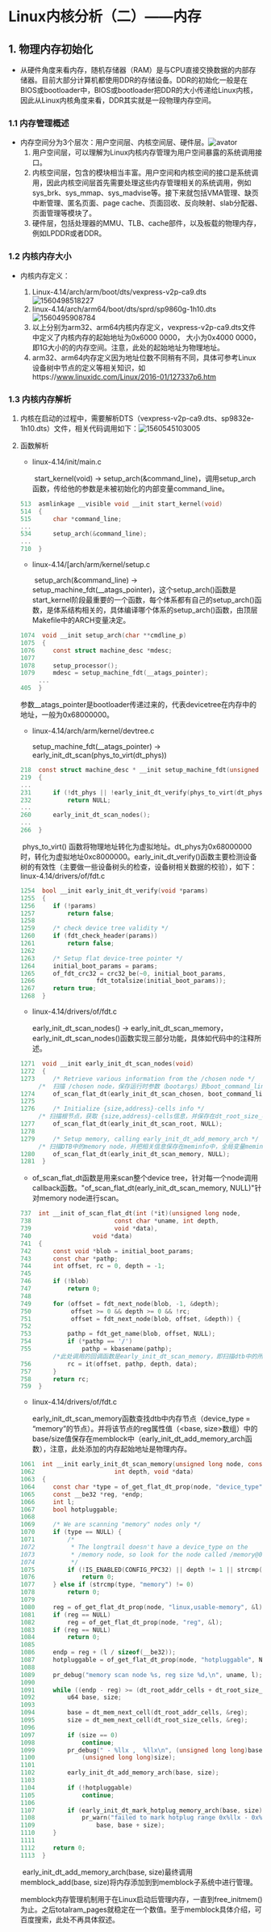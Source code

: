 # Linux内核分析（二）——内存

## 1. 物理内存初始化

- 从硬件角度来看内存，随机存储器（RAM）是与CPU直接交换数据的内部存储器。目前大部分计算机都使用DDR的存储设备。DDR的初始化一般是在BIOS或bootloader中，BIOS或bootloader把DDR的大小传递给Linux内核，因此从Linux内核角度来看，DDR其实就是一段物理内存空间。

### 1.1 内存管理概述

- 内存空间分为3个层次：用户空间层、内核空间层、硬件层。![avator](../picture/内存管理框图.png)
  1. 用户空间层，可以理解为Linux内核内存管理为用户空间暴露的系统调用接口。
  2. 内核空间层，包含的模块相当丰富。用户空间和内核空间的接口是系统调用，因此内核空间层首先需要处理这些内存管理相关的系统调用，例如sys_brk、sys_mmap、sys_madvise等。接下来就包括VMA管理、缺页中断管理、匿名页面、page cache、页面回收、反向映射、slab分配器、页面管理等模块了。
  3. 硬件层，包括处理器的MMU、TLB、cache部件，以及板载的物理内存，例如LPDDR或者DDR。

### 1.2 内核内存大小

- 内核内存定义：

  1. Linux-4.14/arch/arm/boot/dts/vexpress-v2p-ca9.dts               ![1560498518227](../picture/arm32内核内存定义.png)
  2. linux-4.14/arch/arm64/boot/dts/sprd/sp9860g-1h10.dts![1560495908784](../picture/arm64内核内存定义.png)
  3. 以上分别为arm32、arm64内核内存定义，vexpress-v2p-ca9.dts文件中定义了内核内存的起始地址为0x6000 0000， 大小为0x4000 0000，即1G大小的的内存空间。注意，此处的起始地址为物理地址。
  4. arm32、arm64内存定义因为地址位数不同稍有不同，具体可参考Linux设备树中节点的定义等相关知识，如https://www.linuxidc.com/Linux/2016-01/127337p6.htm

### 1.3 内核内存解析

1. 内核在启动的过程中，需要解析DTS（vexpress-v2p-ca9.dts、sp9832e-1h10.dts）文件，相关代码调用如下：![1560545103005](../picture/内存dts解析函数调用关系.png)

   

2. 函数解析

   - linux-4.14/init/main.c

     ​		start_kernel(void) -> setup_arch(&command_line)，调用setup_arch函数，传给他的参数是未被初始化的内部变量command_line。

   ```c
   513  asmlinkage __visible void __init start_kernel(void)
   514  {
   515  	char *command_line;
   ...
   534  	setup_arch(&command_line);
   ...
   710  }
   ```

   - linux-4.14/[arch/arm/kernel/setup.c

     ​		setup_arch(&command_line) -> setup_machine_fdt(__atags_pointer)，这个setup_arch()函数是start_kernel阶段最重要的一个函数，每个体系都有自己的setup_arch()函数，是体系结构相关的，具体编译哪个体系的setup_arch()函数，由顶层Makefile中的ARCH变量决定。

   ```c
   1074  void __init setup_arch(char **cmdline_p)
   1075  {
   1076  	const struct machine_desc *mdesc;
   1077  
   1078  	setup_processor();
   1079  	mdesc = setup_machine_fdt(__atags_pointer);
   		...
   405  }
   ```

   ​		参数__atags_pointer是bootloader传递过来的，代表devicetree在内存中的地址，一般为0x68000000。

   - linux-4.14/arch/arm/kernel/devtree.c

     setup_machine_fdt(__atags_pointer) -> early_init_dt_scan(phys_to_virt(dt_phys))

   ```C
   218  const struct machine_desc * __init setup_machine_fdt(unsigned int dt_phys)
   219  {
   ...  
   231  	if (!dt_phys || !early_init_dt_verify(phys_to_virt(dt_phys)))
   232  		return NULL;
   ...
   260  	early_init_dt_scan_nodes();
   ...
   266  }
   ```

   ​		phys_to_virt() 函数将物理地址转化为虚拟地址。dt_phys为0x68000000时，转化为虚拟地址0xc8000000。early_init_dt_verify()函数主要检测设备树的有效性（主要做一些设备树头的检查，设备树相关数据的校验），如下：linux-4.14/drivers/of/fdt.c

   ```c
   1254  bool __init early_init_dt_verify(void *params)
   1255  {
   1256  	if (!params)
   1257  		return false;
   1258  
   1259  	/* check device tree validity */
   1260  	if (fdt_check_header(params))
   1261  		return false;
   1262  
   1263  	/* Setup flat device-tree pointer */
   1264  	initial_boot_params = params;
   1265  	of_fdt_crc32 = crc32_be(~0, initial_boot_params,
   1266  				fdt_totalsize(initial_boot_params));
   1267  	return true;
   1268  }
   ```

   

   - linux-4.14/drivers/of/fdt.c

     early_init_dt_scan_nodes() -> early_init_dt_scan_memory，early_init_dt_scan_nodes()函数实现三部分功能，具体如代码中的注释所述。

   ```c
   1271  void __init early_init_dt_scan_nodes(void)
   1272  {
   1273  	/* Retrieve various information from the /chosen node */
       	/*  扫描 /chosen node，保存运行时参数（bootargs）到boot_command_line，此外，还处理initrd相关的property，并保存在initrd_start和initrd_end这两个全局变量中 */
   1274  	of_scan_flat_dt(early_init_dt_scan_chosen, boot_command_line);
   1275  
   1276  	/* Initialize {size,address}-cells info */
       	/* 扫描根节点，获取 {size,address}-cells信息，并保存在dt_root_size_cells和dt_root_addr_cells全局变量中 */ 
   1277  	of_scan_flat_dt(early_init_dt_scan_root, NULL);
   1278  
   1279  	/* Setup memory, calling early_init_dt_add_memory_arch */
       	/* 扫描DTB中的memory node，并把相关信息保存在meminfo中，全局变量meminfo保存了系统内存相关的信息。*/ 
   1280  	of_scan_flat_dt(early_init_dt_scan_memory, NULL);
   1281  }
   ```

   

   - of_scan_flat_dt函数是用来scan整个device  tree，针对每一个node调用callback函数。"of_scan_flat_dt(early_init_dt_scan_memory, NULL)"针对memory node进行scan。 

   ```c
   737  int __init of_scan_flat_dt(int (*it)(unsigned long node,
   738  				     const char *uname, int depth,
   739  				     void *data),
   740  			   void *data)
   741  {
   742  	const void *blob = initial_boot_params;
   743  	const char *pathp;
   744  	int offset, rc = 0, depth = -1;
   745  
   746  	if (!blob)
   747  		return 0;
   748  
   749  	for (offset = fdt_next_node(blob, -1, &depth);
   750  	     offset >= 0 && depth >= 0 && !rc;
   751  	     offset = fdt_next_node(blob, offset, &depth)) {
   752  
   753  		pathp = fdt_get_name(blob, offset, NULL);
   754  		if (*pathp == '/')
   755  			pathp = kbasename(pathp);
       		/*此处调用的回调函数是early_init_dt_scan_memory，即扫描dtb中的所有device_type = “memory”的节点*/
   756  		rc = it(offset, pathp, depth, data);
   757  	}
   758  	return rc;
   759  }
   ```

   

   - linux-4.14/drivers/of/fdt.c

     early_init_dt_scan_memory函数查找dtb中内存节点（device_type = “memory”的节点）。并将该节点的reg属性值（<base, size>数组）中的base/size值保存在memblock中（early_init_dt_add_memory_arch函数），注意，此处添加的内存起始地址是物理内存。

   ```c
   1061  int __init early_init_dt_scan_memory(unsigned long node, const char *uname,
   1062  				     int depth, void *data)
   1063  {
   1064  	const char *type = of_get_flat_dt_prop(node, "device_type", NULL);
   1065  	const __be32 *reg, *endp;
   1066  	int l;
   1067  	bool hotpluggable;
   1068  
   1069  	/* We are scanning "memory" nodes only */
   1070  	if (type == NULL) {
   1071  		/*
   1072  		 * The longtrail doesn't have a device_type on the
   1073  		 * /memory node, so look for the node called /memory@0.
   1074  		 */
   1075  		if (!IS_ENABLED(CONFIG_PPC32) || depth != 1 || strcmp(uname, "memory@0") != 0)
   1076  			return 0;
   1077  	} else if (strcmp(type, "memory") != 0)
   1078  		return 0;
   1079  
   1080  	reg = of_get_flat_dt_prop(node, "linux,usable-memory", &l);
   1081  	if (reg == NULL)
   1082  		reg = of_get_flat_dt_prop(node, "reg", &l);
   1083  	if (reg == NULL)
   1084  		return 0;
   1085  
   1086  	endp = reg + (l / sizeof(__be32));
   1087  	hotpluggable = of_get_flat_dt_prop(node, "hotpluggable", NULL);
   1088  
   1089  	pr_debug("memory scan node %s, reg size %d,\n", uname, l);
   1090  
   1091  	while ((endp - reg) >= (dt_root_addr_cells + dt_root_size_cells)) {
   1092  		u64 base, size;
   1093  
   1094  		base = dt_mem_next_cell(dt_root_addr_cells, &reg);
   1095  		size = dt_mem_next_cell(dt_root_size_cells, &reg);
   1096  
   1097  		if (size == 0)
   1098  			continue;
   1099  		pr_debug(" - %llx ,  %llx\n", (unsigned long long)base,
   1100  		    (unsigned long long)size);
   1101  
   1102  		early_init_dt_add_memory_arch(base, size);
   1103  
   1104  		if (!hotpluggable)
   1105  			continue;
   1106  
   1107  		if (early_init_dt_mark_hotplug_memory_arch(base, size))
   1108  			pr_warn("failed to mark hotplug range 0x%llx - 0x%llx\n",
   1109  				base, base + size);
   1110  	}
   1111  
   1112  	return 0;
   1113  }
   ```

   ​		early_init_dt_add_memory_arch(base, size)最终调用memblock_add(base, size)将内存添加到到memblock子系统中进行管理。

   ​		memblock内存管理机制用于在Linux启动后管理内存，一直到free_initmem()为止。之后totalram_pages就稳定在一个数值。至于memblock具体介绍，可百度搜索，此处不再具体叙述。